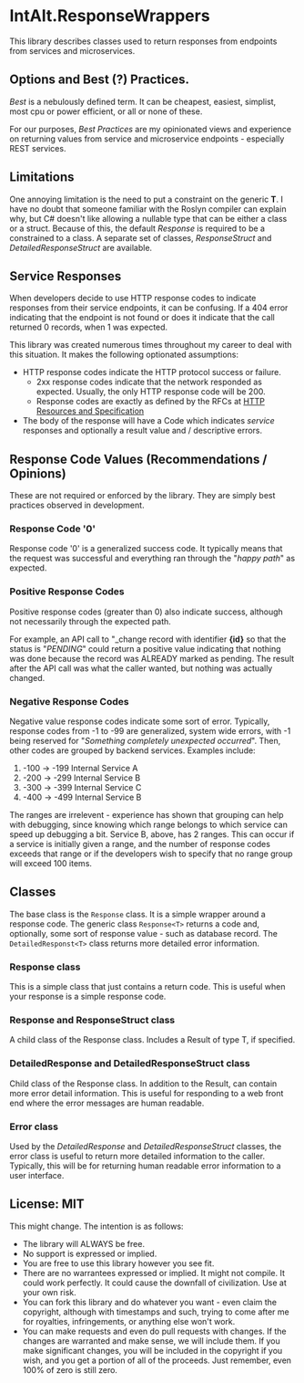 # IntAlt.ResponseWrappers

This library describes classes used to return responses from endpoints from 
services and microservices.

## Options and Best (?) Practices.

_Best_ is a nebulously defined term. It can be cheapest, easiest, simplist, 
most cpu or power efficient, or all or none of these.

For our purposes, _Best Practices_ are my opinionated views and experience on 
returning values from service and microservice endpoints - especially REST 
services.

## Limitations

One annoying limitation is the need to put a constraint on the generic __T__.
I have no doubt that someone familiar with the Roslyn compiler can explain
why, but C# doesn't like allowing a nullable type that can be either a class
or a struct. Because of this, the default _Response<T>_ is required to be a 
constrained to a class. A separate set of classes, _ResponseStruct<T>_ and 
_DetailedResponseStruct<T>_ are available.

## Service Responses

When developers decide to use HTTP response codes to indicate responses from 
their service endpoints, it can be confusing. If a 404 error indicating that 
the endpoint is not found or does it indicate that the call returned 0 
records, when 1 was expected.

This library was created numerous times throughout my career to deal with 
this situation. It makes the following optionated assumptions:

* HTTP response codes indicate the HTTP protocol success or failure.
    * 2xx response codes indicate that the network responded as expected. 
    Usually, the only HTTP response code will be 200.
    * Response codes are exactly as defined by the RFCs at 
    [HTTP Resources and Specification](https://developer.mozilla.org/en-US/docs/Web/HTTP/Resources_and_specifications)
* The body of the response will have a Code which indicates _service_ 
responses and optionally a result value and / descriptive errors.

## Response Code Values (Recommendations / Opinions)

These are not required or enforced by the library. They are simply best 
practices observed in development.

### Response Code '0'

Response code '0' is a generalized success code. It typically means that the 
request was successful and everything ran through the "_happy path_" as 
expected.

### Positive Response Codes

Positive response codes (greater than 0) also indicate success, although not 
necessarily through the expected path.

For example, an API call to "_change record with identifier __{id}__ so that 
the status is "_PENDING_" could return a positive value indicating that 
nothing was done because the record was ALREADY marked as pending. The result 
after the API call was what the caller wanted, but nothing was actually 
changed.

### Negative Response Codes
Negative value response codes indicate some sort of error. Typically, response
codes from -1 to -99 are generalized, system wide errors, with -1 being 
reserved for "_Something completely unexpected occurred_". Then, other codes 
are grouped by backend services. Examples include:

1. -100 -> -199 Internal Service A
2. -200 -> -299 Internal Service B
3. -300 -> -399 Internal Service C
4. -400 -> -499 Internal Service B

The ranges are irrelevent - experience has shown that grouping can help with 
debugging, since knowing which range belongs to which service can speed up 
debugging a bit. Service B, above, has 2 ranges. This can occur if a service 
is initially given a range, and the number of response codes exceeds that 
range or if the developers wish to specify that no range group will exceed 
100 items.

## Classes

The base class is the ```Response``` class. It is a simple wrapper around a 
response code. The generic class ```Response<T>``` returns a code and, 
optionally, some sort of response value - such as database record. The
```DetailedResponst<T>``` class returns more detailed error information.

### Response class

This is a simple class that just contains a return code. This is useful 
when your response is a simple response code.

### Response<T> and ResponseStruct<T> class

A child class of the Response class. Includes a Result of type T, if 
specified.

### DetailedResponse<T> and DetailedResponseStruct<T> class

Child class of the Response<T> class. In addition to the Result, can contain 
more error detail information. This is useful for responding to a web front 
end where the error messages are human readable.

### Error class

Used by the _DetailedResponse<T>_ and _DetailedResponseStruct<T>_ classes,
the error class is useful to return more detailed information to the caller.
Typically, this will be for returning human readable error information to
a user interface.

## License: MIT
This might change. The intention is as follows:
* The library will ALWAYS be free.
* No support is expressed or implied.
* You are free to use this library however you see fit.
* There are no warrantees expressed or implied. It might not compile. 
It could work perfectly. It could cause the downfall of civilization. 
 Use at your own risk.
* You can fork this library and do whatever you want - even claim the copyright, although with timestamps and such, trying to come after me for royalties, infringements, or anything else won't work.
* You can make requests and even do pull requests with changes. If the changes are warranted and make sense, we will include them. If you make significant changes, you will be included in the copyright if you wish, and you get a portion of all of the proceeds. Just remember, even 100% of zero is still zero.
